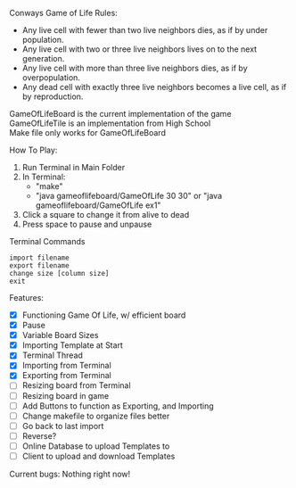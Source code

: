 Conways Game of Life Rules:
- Any live cell with fewer than two live neighbors dies, as if by under population.
- Any live cell with two or three live neighbors lives on to the next generation.
- Any live cell with more than three live neighbors dies, as if by overpopulation.
- Any dead cell with exactly three live neighbors becomes a live cell, as if by reproduction.

GameOfLifeBoard is the current implementation of the game  
GameOfLifeTile is an implementation from High School  
Make file only works for GameOfLifeBoard  

How To Play:
1. Run Terminal in Main Folder
2. In Terminal:
   - "make"
   - "java gameoflifeboard/GameOfLife 30 30" or "java gameoflifeboard/GameOfLife ex1"
3. Click a square to change it from alive to dead
4. Press space to pause and unpause

Terminal Commands
```
import filename
export filename
change size [column size]
exit
```

Features:
- [x] Functioning Game Of Life, w/ efficient board
- [x] Pause
- [x] Variable Board Sizes
- [x] Importing Template at Start
- [x] Terminal Thread
- [x] Importing from Terminal
- [x] Exporting from Terminal
- [ ] Resizing board from Terminal
- [ ] Resizing board in game
- [ ] Add Buttons to function as Exporting, and Importing
- [ ] Change makefile to organize files better
- [ ] Go back to last import
- [ ] Reverse?
- [ ] Online Database to upload Templates to
- [ ] Client to upload and download Templates

Current bugs:
Nothing right now!